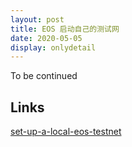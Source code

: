 ```yaml
---
layout: post
title: EOS 启动自己的测试网
date: 2020-05-05  
display: onlydetail  
---
```


To be continued

## Links

[set-up-a-local-eos-testnet](https://medium.com/fullstacked/set-up-a-local-eos-testnet-3c90257657cb)
